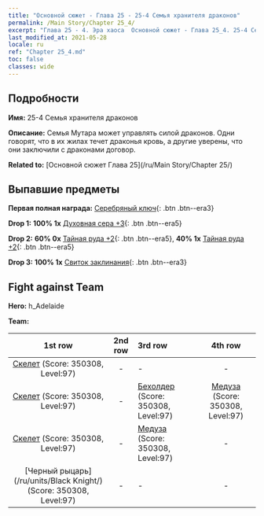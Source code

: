 ```yaml
---
title: "Основной сюжет - Глава 25 - 25-4 Семья хранителя драконов"
permalink: /Main Story/Chapter 25_4/
excerpt: "Глава 25 - 4. Эра хаоса  Основной сюжет - Глава 25_4. 25-4 Семья хранителя драконов"
last_modified_at: 2021-05-28
locale: ru
ref: "Chapter 25_4.md"
toc: false
classes: wide
---
```


## Подробности

 **Имя:** 25-4 Семья хранителя драконов

 **Описание:** Семья Мутара может управлять силой драконов. Одни говорят, что в их жилах течет драконья кровь, а другие уверены, что они заключили с драконами договор.

 **Related to:** [Основной сюжет Глава 25](/ru/Main Story/Chapter 25/)

## Выпавшие предметы

 **Первая полная награда:** [Серебряный ключ](/ItemsRU/con_693/){: .btn .btn--era3}

 **Drop 1:** **100% 1x** [Духовная сера +3](/ItemsRU/mat_85/){: .btn .btn--era5}

 **Drop 2:** **60% 0x** [Тайная руда +2](/ItemsRU/mat_75/){: .btn .btn--era5}, **40% 1x** [Тайная руда +2](/ItemsRU/mat_75/){: .btn .btn--era5}

 **Drop 3:** **100% 1x** [Свиток заклинания](/ItemsRU/con_694/){: .btn .btn--era3}


## Fight against Team
 **Hero:** h_Adelaide

 **Team:**


  | 1st row | 2nd row | 3rd row | 4th row |
  |:----:|:----:|:----|:----:|
  | [Скелет](/ru/units/Skeleton/) (Score: 350308, Level:97)  | - | - | - |
  | [Скелет](/ru/units/Skeleton/) (Score: 350308, Level:97)  | - | [Бехолдер](/ru/units/Beholder/) (Score: 350308, Level:97)  | [Медуза](/ru/units/Medusa/) (Score: 350308, Level:97)  |
  | [Скелет](/ru/units/Skeleton/) (Score: 350308, Level:97)  | - | [Медуза](/ru/units/Medusa/) (Score: 350308, Level:97)  | - |
  | [Черный рыцарь](/ru/units/Black Knight/) (Score: 350308, Level:97)  | - | - | - |


